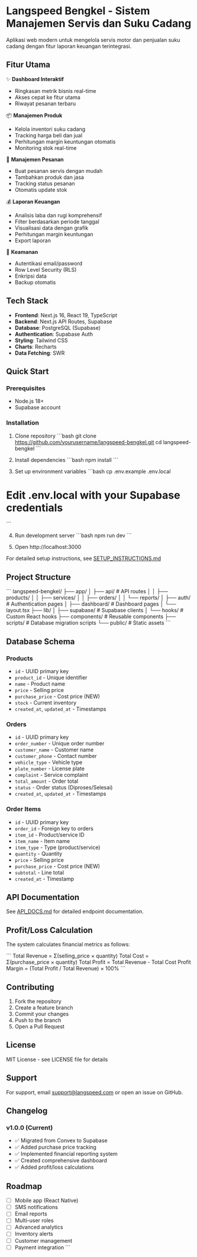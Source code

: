 # Langspeed Bengkel - Sistem Manajemen Servis dan Suku Cadang

Aplikasi web modern untuk mengelola servis motor dan penjualan suku cadang dengan fitur laporan keuangan terintegrasi.

## Fitur Utama

✨ **Dashboard Interaktif**
- Ringkasan metrik bisnis real-time
- Akses cepat ke fitur utama
- Riwayat pesanan terbaru

📦 **Manajemen Produk**
- Kelola inventori suku cadang
- Tracking harga beli dan jual
- Perhitungan margin keuntungan otomatis
- Monitoring stok real-time

🔧 **Manajemen Pesanan**
- Buat pesanan servis dengan mudah
- Tambahkan produk dan jasa
- Tracking status pesanan
- Otomatis update stok

💰 **Laporan Keuangan**
- Analisis laba dan rugi komprehensif
- Filter berdasarkan periode tanggal
- Visualisasi data dengan grafik
- Perhitungan margin keuntungan
- Export laporan

🔐 **Keamanan**
- Autentikasi email/password
- Row Level Security (RLS)
- Enkripsi data
- Backup otomatis

## Tech Stack

- **Frontend**: Next.js 16, React 19, TypeScript
- **Backend**: Next.js API Routes, Supabase
- **Database**: PostgreSQL (Supabase)
- **Authentication**: Supabase Auth
- **Styling**: Tailwind CSS
- **Charts**: Recharts
- **Data Fetching**: SWR

## Quick Start

### Prerequisites
- Node.js 18+
- Supabase account

### Installation

1. Clone repository
\`\`\`bash
git clone https://github.com/yourusername/langspeed-bengkel.git
cd langspeed-bengkel
\`\`\`

2. Install dependencies
\`\`\`bash
npm install
\`\`\`

3. Set up environment variables
\`\`\`bash
cp .env.example .env.local
# Edit .env.local with your Supabase credentials
\`\`\`

4. Run development server
\`\`\`bash
npm run dev
\`\`\`

5. Open http://localhost:3000

For detailed setup instructions, see [SETUP_INSTRUCTIONS.md](./SETUP_INSTRUCTIONS.md)

## Project Structure

\`\`\`
langspeed-bengkel/
├── app/
│   ├── api/                    # API routes
│   │   ├── products/
│   │   ├── services/
│   │   ├── orders/
│   │   └── reports/
│   ├── auth/                   # Authentication pages
│   ├── dashboard/              # Dashboard pages
│   └── layout.tsx
├── lib/
│   ├── supabase/              # Supabase clients
│   └── hooks/                 # Custom React hooks
├── components/                # Reusable components
├── scripts/                   # Database migration scripts
└── public/                    # Static assets
\`\`\`

## Database Schema

### Products
- `id` - UUID primary key
- `product_id` - Unique identifier
- `name` - Product name
- `price` - Selling price
- `purchase_price` - Cost price (NEW)
- `stock` - Current inventory
- `created_at`, `updated_at` - Timestamps

### Orders
- `id` - UUID primary key
- `order_number` - Unique order number
- `customer_name` - Customer name
- `customer_phone` - Contact number
- `vehicle_type` - Vehicle type
- `plate_number` - License plate
- `complaint` - Service complaint
- `total_amount` - Order total
- `status` - Order status (Diproses/Selesai)
- `created_at`, `updated_at` - Timestamps

### Order Items
- `id` - UUID primary key
- `order_id` - Foreign key to orders
- `item_id` - Product/service ID
- `item_name` - Item name
- `item_type` - Type (product/service)
- `quantity` - Quantity
- `price` - Selling price
- `purchase_price` - Cost price (NEW)
- `subtotal` - Line total
- `created_at` - Timestamp

## API Documentation

See [API_DOCS.md](./API_DOCS.md) for detailed endpoint documentation.

## Profit/Loss Calculation

The system calculates financial metrics as follows:

\`\`\`
Total Revenue = Σ(selling_price × quantity)
Total Cost = Σ(purchase_price × quantity)
Total Profit = Total Revenue - Total Cost
Profit Margin = (Total Profit / Total Revenue) × 100%
\`\`\`

## Contributing

1. Fork the repository
2. Create a feature branch
3. Commit your changes
4. Push to the branch
5. Open a Pull Request

## License

MIT License - see LICENSE file for details

## Support

For support, email support@langspeed.com or open an issue on GitHub.

## Changelog

### v1.0.0 (Current)
- ✅ Migrated from Convex to Supabase
- ✅ Added purchase price tracking
- ✅ Implemented financial reporting system
- ✅ Created comprehensive dashboard
- ✅ Added profit/loss calculations

## Roadmap

- [ ] Mobile app (React Native)
- [ ] SMS notifications
- [ ] Email reports
- [ ] Multi-user roles
- [ ] Advanced analytics
- [ ] Inventory alerts
- [ ] Customer management
- [ ] Payment integration
\`\`\`
